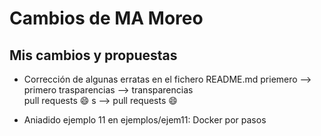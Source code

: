 # Cambios de MA Moreo

## Mis cambios y propuestas

- Corrección de algunas erratas en el fichero README.md
	priemero --> primero
     trasparencias --> transparencias  	
     pull requests :smile: s --> pull requests :smile:
	
- Aniadido ejemplo 11 en ejemplos/ejem11: Docker por pasos



